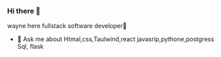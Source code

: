### Hi there 👋 
wayne here fullstack software developer🔭
- 💬 Ask me about Htmal,css,Taulwind,react javasrip,pythone,postgress Sql, flask 

<!--
**KE-mohia/KE-mohia** is a ✨ _special_ ✨ repository because its `README.md` (this file) appears on your GitHub profile.

Here are some ideas to get you started:

- 🔭 I’m currently working on ...
- 🌱 I’m currently learning ...
- 👯 I’m looking to collaborate on ...
- 🤔 I’m looking for help with ...
- 💬 Ask me about ...
- 📫 How to reach me: ...
- 😄 Pronouns: ...
- ⚡ Fun fact: ...
-->
